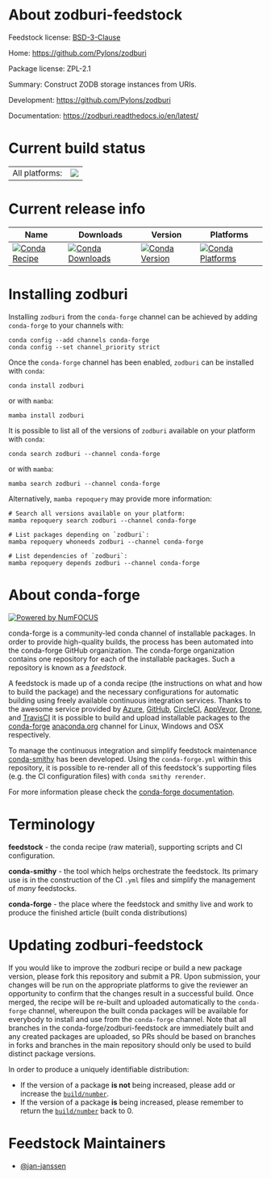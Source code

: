 About zodburi-feedstock
=======================

Feedstock license: [BSD-3-Clause](https://github.com/conda-forge/zodburi-feedstock/blob/main/LICENSE.txt)

Home: https://github.com/Pylons/zodburi

Package license: ZPL-2.1

Summary: Construct ZODB storage instances from URIs.

Development: https://github.com/Pylons/zodburi

Documentation: https://zodburi.readthedocs.io/en/latest/

Current build status
====================


<table><tr><td>All platforms:</td>
    <td>
      <a href="https://dev.azure.com/conda-forge/feedstock-builds/_build/latest?definitionId=4448&branchName=main">
        <img src="https://dev.azure.com/conda-forge/feedstock-builds/_apis/build/status/zodburi-feedstock?branchName=main">
      </a>
    </td>
  </tr>
</table>

Current release info
====================

| Name | Downloads | Version | Platforms |
| --- | --- | --- | --- |
| [![Conda Recipe](https://img.shields.io/badge/recipe-zodburi-green.svg)](https://anaconda.org/conda-forge/zodburi) | [![Conda Downloads](https://img.shields.io/conda/dn/conda-forge/zodburi.svg)](https://anaconda.org/conda-forge/zodburi) | [![Conda Version](https://img.shields.io/conda/vn/conda-forge/zodburi.svg)](https://anaconda.org/conda-forge/zodburi) | [![Conda Platforms](https://img.shields.io/conda/pn/conda-forge/zodburi.svg)](https://anaconda.org/conda-forge/zodburi) |

Installing zodburi
==================

Installing `zodburi` from the `conda-forge` channel can be achieved by adding `conda-forge` to your channels with:

```
conda config --add channels conda-forge
conda config --set channel_priority strict
```

Once the `conda-forge` channel has been enabled, `zodburi` can be installed with `conda`:

```
conda install zodburi
```

or with `mamba`:

```
mamba install zodburi
```

It is possible to list all of the versions of `zodburi` available on your platform with `conda`:

```
conda search zodburi --channel conda-forge
```

or with `mamba`:

```
mamba search zodburi --channel conda-forge
```

Alternatively, `mamba repoquery` may provide more information:

```
# Search all versions available on your platform:
mamba repoquery search zodburi --channel conda-forge

# List packages depending on `zodburi`:
mamba repoquery whoneeds zodburi --channel conda-forge

# List dependencies of `zodburi`:
mamba repoquery depends zodburi --channel conda-forge
```


About conda-forge
=================

[![Powered by
NumFOCUS](https://img.shields.io/badge/powered%20by-NumFOCUS-orange.svg?style=flat&colorA=E1523D&colorB=007D8A)](https://numfocus.org)

conda-forge is a community-led conda channel of installable packages.
In order to provide high-quality builds, the process has been automated into the
conda-forge GitHub organization. The conda-forge organization contains one repository
for each of the installable packages. Such a repository is known as a *feedstock*.

A feedstock is made up of a conda recipe (the instructions on what and how to build
the package) and the necessary configurations for automatic building using freely
available continuous integration services. Thanks to the awesome service provided by
[Azure](https://azure.microsoft.com/en-us/services/devops/), [GitHub](https://github.com/),
[CircleCI](https://circleci.com/), [AppVeyor](https://www.appveyor.com/),
[Drone](https://cloud.drone.io/welcome), and [TravisCI](https://travis-ci.com/)
it is possible to build and upload installable packages to the
[conda-forge](https://anaconda.org/conda-forge) [anaconda.org](https://anaconda.org/)
channel for Linux, Windows and OSX respectively.

To manage the continuous integration and simplify feedstock maintenance
[conda-smithy](https://github.com/conda-forge/conda-smithy) has been developed.
Using the ``conda-forge.yml`` within this repository, it is possible to re-render all of
this feedstock's supporting files (e.g. the CI configuration files) with ``conda smithy rerender``.

For more information please check the [conda-forge documentation](https://conda-forge.org/docs/).

Terminology
===========

**feedstock** - the conda recipe (raw material), supporting scripts and CI configuration.

**conda-smithy** - the tool which helps orchestrate the feedstock.
                   Its primary use is in the construction of the CI ``.yml`` files
                   and simplify the management of *many* feedstocks.

**conda-forge** - the place where the feedstock and smithy live and work to
                  produce the finished article (built conda distributions)


Updating zodburi-feedstock
==========================

If you would like to improve the zodburi recipe or build a new
package version, please fork this repository and submit a PR. Upon submission,
your changes will be run on the appropriate platforms to give the reviewer an
opportunity to confirm that the changes result in a successful build. Once
merged, the recipe will be re-built and uploaded automatically to the
`conda-forge` channel, whereupon the built conda packages will be available for
everybody to install and use from the `conda-forge` channel.
Note that all branches in the conda-forge/zodburi-feedstock are
immediately built and any created packages are uploaded, so PRs should be based
on branches in forks and branches in the main repository should only be used to
build distinct package versions.

In order to produce a uniquely identifiable distribution:
 * If the version of a package **is not** being increased, please add or increase
   the [``build/number``](https://docs.conda.io/projects/conda-build/en/latest/resources/define-metadata.html#build-number-and-string).
 * If the version of a package **is** being increased, please remember to return
   the [``build/number``](https://docs.conda.io/projects/conda-build/en/latest/resources/define-metadata.html#build-number-and-string)
   back to 0.

Feedstock Maintainers
=====================

* [@jan-janssen](https://github.com/jan-janssen/)

